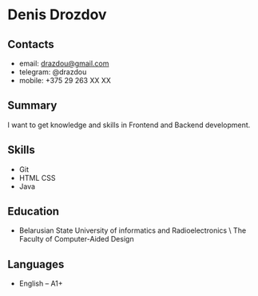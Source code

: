 # Denis Drozdov

## Contacts
- email: drazdou@gmail.com
- telegram: @drazdou
- mobile: +375 29 263 XX XX

## Summary
I want to get knowledge and skills in Frontend and Backend development.

## Skills
- Git
- HTML CSS
- Java

## Education
- Belarusian State University of informatics and Radioelectronics \ The Faculty of Computer-Aided Design

## Languages
- English – A1+